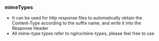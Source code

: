 ### mimeTypes
- It can be used for http response files to automatically obtain the Content-Type according to the suffix name, and write it into the Response Header
- All mime-type types refer to nginx/mine-types, please feel free to use

